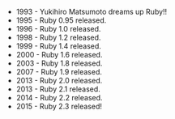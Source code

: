 - 1993 - Yukihiro Matsumoto dreams up Ruby!!
- 1995 - Ruby 0.95 released.
- 1996 - Ruby 1.0 released.
- 1998 - Ruby 1.2 released.
- 1999 - Ruby 1.4 released.
- 2000 - Ruby 1.6 released.
- 2003 - Ruby 1.8 released.
- 2007 - Ruby 1.9 released.
- 2013 - Ruby 2.0 released.
- 2013 - Ruby 2.1 released.
- 2014 - Ruby 2.2 released.
- 2015 - Ruby 2.3 released!
